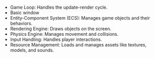 - Game Loop: Handles the update-render cycle.
- Basic window
- Entity-Component System (ECS): Manages game objects and their behaviors.
- Rendering Engine: Draws objects on the screen.
- Physics Engine: Manages movement and collisions.
- Input Handling: Handles player interactions.
- Resource Management: Loads and manages assets like textures, models, and sounds.

